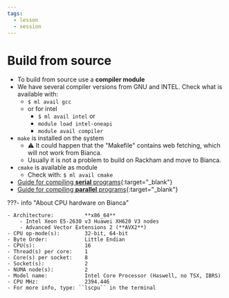 ```yaml
---
tags:
  - lesson
  - session
---
```


# Build from source

- To build from source use a **compiler module**
- We have several compiler versions from GNU and INTEL. Check what is available with:
    - ``$ ml avail gcc``
    - or for intel
        - ``$ ml avail intel`` or
        - ``module load intel-oneapi``
        - ``module avail compiler``
- ``make`` is installed on the system
    - :warning: It could happen that the "Makefile" contains web fetching, which will not work from Bianca.
    - Usually it is not a problem to build on Rackham and move to Bianca.
- ``cmake`` is available as module
    - Check with: ``$ ml avail cmake``
- [Guide for compiling **serial** programs](https://docs.uppmax.uu.se/software/compiling_serial/){:target="_blank"}
- [Guide for compiling **parallel** programs](https://docs.uppmax.uu.se/software/compiling_parallel/){:target="_blank"}

???- info "About CPU hardware on Bianca"

    - Architecture:          **x86_64**
        - Intel Xeon E5-2630 v3 Huawei XH620 V3 nodes
        - Advanced Vector Extensions 2 (**AVX2**)
    - CPU op-mode(s):        32-bit, 64-bit
    - Byte Order:            Little Endian
    - CPU(s):                16
    - Thread(s) per core:    1
    - Core(s) per socket:    8
    - Socket(s):             2
    - NUMA node(s):          2
    - Model name:            Intel Core Processor (Haswell, no TSX, IBRS)
    - CPU MHz:               2394.446
    - For more info, type: ``lscpu`` in the terminal
